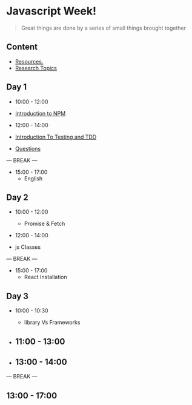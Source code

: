 
# Javascript  Week!

> Great things are done by a series of small things brought together

  

## Content

  


- [Resources.](./resources.md)
- [Research Topics](./research-topics.md)

  

  

## Day 1

  

- 10:00 - 12:00
 - [Introduction to NPM](./introNPM.md) 

- 12:00 - 14:00
 - [Introduction To Testing and TDD](./testing.md)
 - [Questions](./question.md)

— BREAK —

- 15:00 - 17:00
  - English


## Day 2
 
- 10:00 - 12:00
  -  Promise & Fetch 
 
- 12:00 - 14:00
 - js Classes 

— BREAK —

- 15:00 - 17:00
  - React Installation


## Day 3
 
- 10:00 - 10:30
  - library Vs Frameworks

- 11:00 - 13:00 
    -  

 - 13:00 - 14:00 
    - 

— BREAK —

13:00 - 17:00 
  -  







